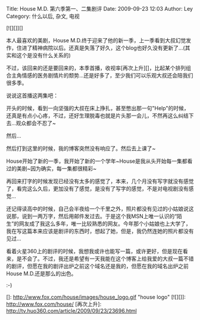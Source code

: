 Title: House M.D. 第六季第一、二集剧评
Date: 2009-09-23 12:03
Author: Ley
Category: 什么以后, 杂文, 电视

[![][]][]

本人最喜欢的美剧，House
M.D.终于迎来了他的新一季，上一季看到大叔幻觉发作，住进了精神病院以后。还真是失落了好久，这个blog也好久没有更新了...(其实和这个是没有什么关系的)

不过，该回来的还是要回来的，本季首播，收视率[再次上升][]，比起某个排列组合主角情感的医务剧情片的颓势...还是好多了，至少我们可以乐观大叔还会陪我们很多季。

说说这首播这两集吧：

开头的时候，看到一向坚强的大叔在床上挣扎，甚至憋出那一句"Help"的时候，还真是有点小心疼，不过，还好生理脱毒也就是片头那一会儿，不然再这么纠结下去...观众都会不忍了\~

然后...<!--more-->

然后打到这里的时候，我的博客突然没有响应了。然后去上课了\~

House开始了新的一季，我开始了新的一个学年\~House是我从头开始每一集都看过的美剧\~因为确实，每一集都很精彩\~

再回来打字的时候发现已经没有太多的感觉了，本来，几个月没有写字就没有感觉了，看完这么久后，更加没有了感觉，是没有了写字的感觉，不是对电视剧没有感觉...

还记得读高中的时候，自己会半夜给一个千里之外，照片都没有见过的小姑娘说这说那，说到一两万字，然后用邮件发过去。于是这个我MSN上唯一认识的“陌生”的网友成了我这么多年，唯一比较熟悉的网友。今年那个小姑娘也上大学了，我在写这篇本来应该是剧评的东西时，想起了她，但是，我仍然连她的照片都没有见过...

看着火星360上的剧评的时候，我想我或许也能写一篇，或许更好，但是现在看来，是不会了。不过，我还是希望有一天我能在这个博客上给我爱的大叔一篇不错的剧评，但愿在我的剧评出炉之前这个域名还是我的，但愿在我的域名出炉之前House
M.D.还是那么的出色。

:-)

  []: http://www.fox.com/house/images/house_logo.gif "house logo"
  [![][]]: http://www.fox.com/house/
  [再次上升]: http://tv.huo360.com/article/2009/09/23/23696.html
